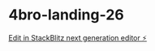 # 4bro-landing-26

[Edit in StackBlitz next generation editor ⚡️](https://stackblitz.com/~/github.com/sefazor/4bro-landing-26)